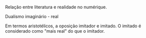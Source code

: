 Relação entre literatura e realidade no numérique. 

Dualismo imaginário - real

Em termos aristotélicos, a oposição imitador e imitado. O imitado é considerado como "mais real" do que o imitador.
